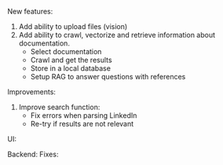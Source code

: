 New features:
1. Add ability to upload files (vision)
2. Add ability to crawl, vectorize and retrieve information about documentation.
   - Select documentation
   - Crawl and get the results
   - Store in a local database
   - Setup RAG to answer questions with references


Improvements:
1. Improve search function:
   - Fix errors when parsing LinkedIn
   - Re-try if results are not relevant

UI:

Backend:
Fixes:

